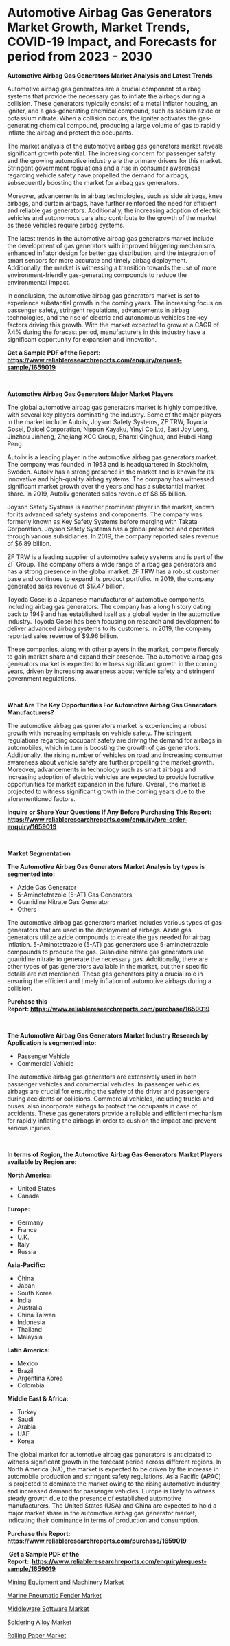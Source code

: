 <p><h1>Automotive Airbag Gas Generators Market Growth, Market Trends, COVID-19 Impact, and Forecasts for period from 2023 - 2030</h1></p><p><strong>Automotive Airbag Gas Generators Market Analysis and Latest Trends</strong></p>
<p><p>Automotive airbag gas generators are a crucial component of airbag systems that provide the necessary gas to inflate the airbags during a collision. These generators typically consist of a metal inflator housing, an igniter, and a gas-generating chemical compound, such as sodium azide or potassium nitrate. When a collision occurs, the igniter activates the gas-generating chemical compound, producing a large volume of gas to rapidly inflate the airbag and protect the occupants.</p><p>The market analysis of the automotive airbag gas generators market reveals significant growth potential. The increasing concern for passenger safety and the growing automotive industry are the primary drivers for this market. Stringent government regulations and a rise in consumer awareness regarding vehicle safety have propelled the demand for airbags, subsequently boosting the market for airbag gas generators.</p><p>Moreover, advancements in airbag technologies, such as side airbags, knee airbags, and curtain airbags, have further reinforced the need for efficient and reliable gas generators. Additionally, the increasing adoption of electric vehicles and autonomous cars also contribute to the growth of the market as these vehicles require airbag systems.</p><p>The latest trends in the automotive airbag gas generators market include the development of gas generators with improved triggering mechanisms, enhanced inflator design for better gas distribution, and the integration of smart sensors for more accurate and timely airbag deployment. Additionally, the market is witnessing a transition towards the use of more environment-friendly gas-generating compounds to reduce the environmental impact.</p><p>In conclusion, the automotive airbag gas generators market is set to experience substantial growth in the coming years. The increasing focus on passenger safety, stringent regulations, advancements in airbag technologies, and the rise of electric and autonomous vehicles are key factors driving this growth. With the market expected to grow at a CAGR of 7.4% during the forecast period, manufacturers in this industry have a significant opportunity for expansion and innovation.</p></p>
<p><strong>Get a Sample PDF of the Report:&nbsp; <a href="https://www.reliableresearchreports.com/enquiry/request-sample/1659019">https://www.reliableresearchreports.com/enquiry/request-sample/1659019</a></strong></p>
<p>&nbsp;</p>
<p><strong>Automotive Airbag Gas Generators Major Market Players</strong></p>
<p><p>The global automotive airbag gas generators market is highly competitive, with several key players dominating the industry. Some of the major players in the market include Autoliv, Joyson Safety Systems, ZF TRW, Toyoda Gosei, Daicel Corporation, Nippon Kayaku, Yinyi Co Ltd, East Joy Long, Jinzhou Jinheng, Zhejiang XCC Group, Shanxi Qinghua, and Hubei Hang Peng.</p><p>Autoliv is a leading player in the automotive airbag gas generators market. The company was founded in 1953 and is headquartered in Stockholm, Sweden. Autoliv has a strong presence in the market and is known for its innovative and high-quality airbag systems. The company has witnessed significant market growth over the years and has a substantial market share. In 2019, Autoliv generated sales revenue of $8.55 billion.</p><p>Joyson Safety Systems is another prominent player in the market, known for its advanced safety systems and components. The company was formerly known as Key Safety Systems before merging with Takata Corporation. Joyson Safety Systems has a global presence and operates through various subsidiaries. In 2019, the company reported sales revenue of $6.89 billion.</p><p>ZF TRW is a leading supplier of automotive safety systems and is part of the ZF Group. The company offers a wide range of airbag gas generators and has a strong presence in the global market. ZF TRW has a robust customer base and continues to expand its product portfolio. In 2019, the company generated sales revenue of $17.47 billion.</p><p>Toyoda Gosei is a Japanese manufacturer of automotive components, including airbag gas generators. The company has a long history dating back to 1949 and has established itself as a global leader in the automotive industry. Toyoda Gosei has been focusing on research and development to deliver advanced airbag systems to its customers. In 2019, the company reported sales revenue of $9.96 billion.</p><p>These companies, along with other players in the market, compete fiercely to gain market share and expand their presence. The automotive airbag gas generators market is expected to witness significant growth in the coming years, driven by increasing awareness about vehicle safety and stringent government regulations.</p></p>
<p>&nbsp;</p>
<p><strong>What Are The Key Opportunities For Automotive Airbag Gas Generators Manufacturers?</strong></p>
<p><p>The automotive airbag gas generators market is experiencing a robust growth with increasing emphasis on vehicle safety. The stringent regulations regarding occupant safety are driving the demand for airbags in automobiles, which in turn is boosting the growth of gas generators. Additionally, the rising number of vehicles on road and increasing consumer awareness about vehicle safety are further propelling the market growth. Moreover, advancements in technology such as smart airbags and increasing adoption of electric vehicles are expected to provide lucrative opportunities for market expansion in the future. Overall, the market is projected to witness significant growth in the coming years due to the aforementioned factors.</p></p>
<p><strong>Inquire or Share Your Questions If Any Before Purchasing This Report: <a href="https://www.reliableresearchreports.com/enquiry/pre-order-enquiry/1659019">https://www.reliableresearchreports.com/enquiry/pre-order-enquiry/1659019</a></strong></p>
<p>&nbsp;</p>
<p><strong>Market Segmentation</strong></p>
<p><strong>The Automotive Airbag Gas Generators Market Analysis by types is segmented into:</strong></p>
<p><ul><li>Azide Gas Generator</li><li>5-Aminotetrazole (5-AT) Gas Generators</li><li>Guanidine Nitrate Gas Generator</li><li>Others</li></ul></p>
<p><p>The automotive airbag gas generators market includes various types of gas generators that are used in the deployment of airbags. Azide gas generators utilize azide compounds to create the gas needed for airbag inflation. 5-Aminotetrazole (5-AT) gas generators use 5-aminotetrazole compounds to produce the gas. Guanidine nitrate gas generators use guanidine nitrate to generate the necessary gas. Additionally, there are other types of gas generators available in the market, but their specific details are not mentioned. These gas generators play a crucial role in ensuring the efficient and timely inflation of automotive airbags during a collision.</p></p>
<p><strong>Purchase this Report:&nbsp;<a href="https://www.reliableresearchreports.com/purchase/1659019">https://www.reliableresearchreports.com/purchase/1659019</a></strong></p>
<p>&nbsp;</p>
<p><strong>The Automotive Airbag Gas Generators Market Industry Research by Application is segmented into:</strong></p>
<p><ul><li>Passenger Vehicle</li><li>Commercial Vehicle</li></ul></p>
<p><p>The automotive airbag gas generators are extensively used in both passenger vehicles and commercial vehicles. In passenger vehicles, airbags are crucial for ensuring the safety of the driver and passengers during accidents or collisions. Commercial vehicles, including trucks and buses, also incorporate airbags to protect the occupants in case of accidents. These gas generators provide a reliable and efficient mechanism for rapidly inflating the airbags in order to cushion the impact and prevent serious injuries.</p></p>
<p>&nbsp;</p>
<p><strong>In terms of Region, the Automotive Airbag Gas Generators Market Players available by Region are:</strong></p>
<p>
    <p> <strong> North America: </strong>
        <ul>
            <li>United States</li>
            <li>Canada</li>
        </ul>
        </p> 
    <p> <strong> Europe: </strong>
        <ul>
            <li>Germany</li>
            <li>France</li>
            <li>U.K.</li>
            <li>Italy</li>
            <li>Russia</li>
        </ul>
        </p> 
    <p> <strong> Asia-Pacific: </strong>
        <ul>
            <li>China</li>
            <li>Japan</li>
            <li>South Korea</li>
            <li>India</li>
            <li>Australia</li>
            <li>China Taiwan</li>
            <li>Indonesia</li>
            <li>Thailand</li>
            <li>Malaysia</li>
        </ul>
        </p> 
    <p> <strong> Latin America: </strong>
        <ul>
            <li>Mexico</li>
            <li>Brazil</li>
            <li>Argentina Korea</li>
            <li>Colombia</li>
        </ul>
        </p> 
    <p> <strong> Middle East & Africa: </strong>
        <ul>
            <li>Turkey</li>
            <li>Saudi</li>
            <li>Arabia</li>
            <li>UAE</li>
            <li>Korea</li>
        </ul>
    </p>
    </p>
<p><p>The global market for automotive airbag gas generators is anticipated to witness significant growth in the forecast period across different regions. In North America (NA), the market is expected to be driven by the increase in automobile production and stringent safety regulations. Asia Pacific (APAC) is projected to dominate the market owing to the rising automotive industry and increased demand for passenger vehicles. Europe is likely to witness steady growth due to the presence of established automotive manufacturers. The United States (USA) and China are expected to hold a major market share in the automotive airbag gas generator market, indicating their dominance in terms of production and consumption.</p></p>
<p><strong>Purchase this Report: <a href="https://www.reliableresearchreports.com/purchase/1659019">https://www.reliableresearchreports.com/purchase/1659019</a></strong></p>
<p>&nbsp;<strong>Get a Sample PDF of the Report:&nbsp;&nbsp;<a href="https://www.reliableresearchreports.com/enquiry/request-sample/1659019">https://www.reliableresearchreports.com/enquiry/request-sample/1659019</a></strong></p>
<p><strong></strong></p>
<p><p><a href="https://medium.com/@myrtleebert1913/mining-equipment-and-machinery-market-size-growth-forecast-2023-2030-daea3f794ed2">Mining Equipment and Machinery Market</a></p><p><a href="https://www.linkedin.com/pulse/decoding-marine-pneumatic-fender-market-deep-dive-latest/">Marine Pneumatic Fender Market</a></p><p><a href="https://medium.com/@cletaturner879789/middleware-software-market-current-market-share-cagr-growth-projection-and-forecast-till-2030-37375743237e">Middleware Software Market</a></p><p><a href="https://www.linkedin.com/pulse/soldering-alloy-market-insights-players-forecast-till-2030/">Soldering Alloy Market</a></p><p><a href="https://www.linkedin.com/pulse/rolling-paper-market-research-report-unlocks/">Rolling Paper Market</a></p></p>